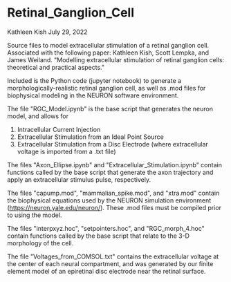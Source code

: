 # Retinal_Ganglion_Cell

Kathleen Kish
July 29, 2022

Source files to model extracellular stimulation of a retinal ganglion cell. Associated with the following paper: Kathleen Kish, Scott Lempka, and James Weiland. "Modelling extracellular stimulation of retinal ganglion cells: theoretical and practical aspects." 

Included is the Python code (jupyter notebook) to generate a morphologically-realistic retinal ganglion cell, as well as .mod files for biophysical modeling in the NEURON software environment. 

The file "RGC_Model.ipynb" is the base script that generates the neuron model, and allows for 
  1. Intracellular Current Injection
  2. Extracellular Stimulation from an Ideal Point Source
  3. Extracellular Stimulation from a Disc Electrode (where extracellular voltage is imported from a .txt file)
  
The files "Axon_Ellipse.ipynb" and "Extracellular_Stimulation.ipynb" contain functions called by the base script that generate the axon trajectory and apply an extracellular stimulus pulse, respectively. 

The files "capump.mod", "mammalian_spike.mod", and "xtra.mod" contain the biophysical equations used by the NEURON simulation environment (https://neuron.yale.edu/neuron/). These .mod files must be compiled prior to using the model. 

The files "interpxyz.hoc", "setpointers.hoc", and "RGC_morph_4.hoc" contain functions called by the base script that relate to the 3-D morphology of the cell. 

The file "Voltages_from_COMSOL.txt" contains the extracellular voltage at the center of each neural compartment, and was generated by our finite element model of an epiretinal disc electrode near the retinal surface.

